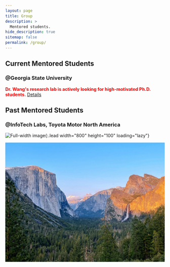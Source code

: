 ```yaml
---
layout: page
title: Group
description: >
  Mentored students.
hide_description: true
sitemap: false
permalink: /group/
---
```


## Current Mentored Students 

### @Georgia State University

<span style="color:red">**Dr. Wang's research lab is actively looking for high-motivated Ph.D. students.**</span> [Details](/JD_GSU_PhD.pdf)

## Past Mentored Students 

### @InfoTech Labs, Toyota Motor North America

![Full-width image](https://via.placeholder.com/800x100){:.lead width="800" height="100" loading="lazy"}

![Yosemite](assets/img/travel/Yosemite.jpg)


